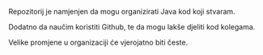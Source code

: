 Repozitorij je namjenjen da mogu organizirati Java kod koji stvaram.

Dodatno da naučim koristiti Github, te da mogu lakše djeliti kod kolegama.

Velike promjene u organizaciji će vjerojatno biti česte.
